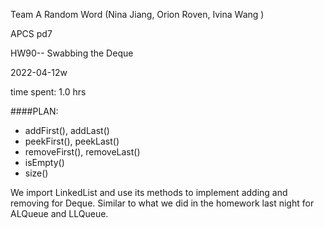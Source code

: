 Team A Random Word (Nina Jiang, Orion Roven, Ivina Wang )

APCS pd7

HW90-- Swabbing the Deque

2022-04-12w

time spent: 1.0 hrs


####PLAN:
* addFirst(), addLast()
* peekFirst(), peekLast()
* removeFirst(), removeLast()
* isEmpty()
* size()

We import LinkedList and use its methods to implement adding and removing for Deque. Similar to what we did in the homework last night for ALQueue and LLQueue.
